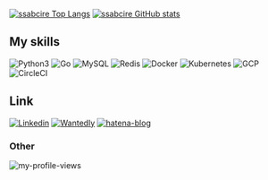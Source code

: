 <!-- Card -->

[![ssabcire Top Langs](https://github-readme-stats.vercel.app/api/top-langs/?username=ssabcire)](https://github.com/anuraghazra/github-readme-stats)
[![ssabcire GitHub stats](https://github-readme-stats.vercel.app/api?username=ssabcire)](https://github.com/anuraghazra/github-readme-stats)


## My skills
![Python3](https://img.shields.io/badge/Python-3776AB?style=for-the-badge&logo=python&logoColor=white)
![Go](https://img.shields.io/badge/Go-00ADD8?style=for-the-badge&logo=go&logoColor=white)
![MySQL](https://img.shields.io/badge/MySQL-00000F?style=for-the-badge&logo=mysql&logoColor=white)
![Redis](https://img.shields.io/badge/redis-%23DD0031.svg?&style=for-the-badge&logo=redis&logoColor=white)
![Docker](https://img.shields.io/badge/Docker-2CA5E0?style=for-the-badge&logo=docker&logoColor=white)
![Kubernetes](https://img.shields.io/badge/kubernetes-326ce5.svg?&style=for-the-badge&logo=kubernetes&logoColor=white)
![GCP](https://img.shields.io/badge/Google_Cloud-4285F4?style=for-the-badge&logo=google-cloud&logoColor=white)
![CircleCI](https://img.shields.io/badge/circleci-343434?style=for-the-badge&logo=circleci&logoColor=white)



## Link

[![Linkedin](https://img.shields.io/badge/LinkedIn-0077B5?style=for-the-badge&logo=linkedin&logoColor=white)](https://www.linkedin.com/in/%E5%AD%9D%E6%96%97-%E7%8E%89%E5%9F%8E-a61a701b3/)
[![Wantedly](https://img.shields.io/badge/-Wantedly-blue?style=for-the-badge)](https://www.wantedly.com/id/takato_tamaki)
[![hatena-blog](https://img.shields.io/badge/-Hatena%20Blog-black?style=for-the-badge)](https://ssabcire.hatenablog.com/)


### Other
![my-profile-views](https://komarev.com/ghpvc/?username=ssabcire&color=green)
